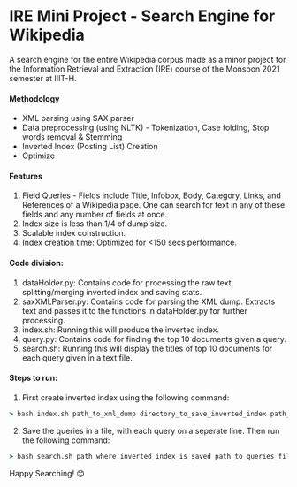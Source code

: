 # IRE Mini Project - Search Engine for Wikipedia

A search engine for the entire Wikipedia corpus made as a minor project for the Information Retrieval and Extraction (IRE) course of the Monsoon 2021 semester at IIIT-H.

#### Methodology

* XML parsing using SAX parser
* Data preprocessing (using NLTK) - Tokenization, Case folding, Stop words removal & Stemming
* Inverted Index (Posting List) Creation
* Optimize

#### Features

1. Field Queries - Fields include Title, Infobox, Body, Category, Links, and References of a Wikipedia page. One can search for text in any of these fields and any number of fields at once.
2. Index size is less than 1/4 of dump size.
3. Scalable index construction.
4. Index creation time: Optimized for <150 secs performance.

#### Code division:
1) dataHolder.py: Contains code for processing the raw text, splitting/merging inverted index and saving stats.
2) saxXMLParser.py: Contains code for parsing the XML dump. Extracts text and passes it to the functions in dataHolder.py for further processing.
3) index.sh: Running this will produce the inverted index.
4) query.py: Contains code for finding the top 10 documents given a query.
5) search.sh: Running this will display the titles of top 10 documents for each query given in a text file.

#### Steps to run:
1) First create inverted index using the following command:
```bat
> bash index.sh path_to_xml_dump directory_to_save_inverted_index path_to_save_stats
```
2) Save the queries in a file, with each query on a seperate line. Then run the following command:
```bat
> bash search.sh path_where_inverted_index_is_saved path_to_queries_file
```

Happy Searching! :blush:
